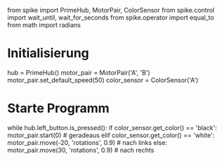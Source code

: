 from spike import PrimeHub, MotorPair, ColorSensor
from spike.control import wait_until, wait_for_seconds
from spike.operator import equal_to
from math import radians

# Initialisierung
hub = PrimeHub()
motor_pair = MotorPair('A', 'B')
motor_pair.set_default_speed(50)
color_sensor = ColorSensor('A')

# Starte Programm
while hub.left_button.is_pressed():
    if color_sensor.get_color() == 'black':
        motor_pair.start(0)  # geradeaus
    elif color_sensor.get_color() == 'white':
        motor_pair.move(-20, 'rotations', 0.9)  # nach links
    else:
        motor_pair.move(30, 'rotations', 0.9)   # nach rechts
